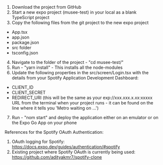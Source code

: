 1. Download the project from GitHub
2. Start a new expo project (musee-test) in your local as a blank TypeScript project
3. Copy the following files from the git project to the new expo project 
  - App.tsx
  - app.json
  - package.json
  - src folder
  - tsconfig.json

4. Navigate to the folder of the project - "cd musee-test/"
5. Run - "yarn install" - This installs all the node-modules
6. Update the following properties in the src/screen/Login.tsx with the details from your Spotify Application Development Dashboard:
  - CLIENT_ID
  - CLIENT_SECRET
  - REDIRECT_URI (this will be the same as your exp://xxx.xxx.x.xx:xxxxx URL from the terminal when your project runs - it can be found on the line where it tells you 'Metro waiting on ...')

7. Run - "nom start" and deploy the application either on an emulator or on the Expo Go App on your phone



References for the Spotify OAuth Authentication:
1. OAuth logging for Spotify: https://docs.expo.dev/guides/authentication/#spotify
2. Existing project where Spotify OAuth is currently being used: https://github.com/adityakmr7/spotify-clone 
